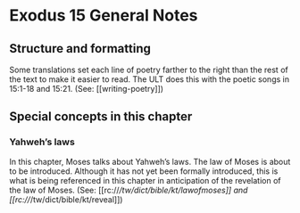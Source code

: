 # Exodus 15 General Notes
## Structure and formatting

Some translations set each line of poetry farther to the right than the rest of the text to make it easier to read. The ULT does this with the poetic songs in 15:1-18 and 15:21. (See: [[writing-poetry]])

## Special concepts in this chapter

### Yahweh’s laws
In this chapter, Moses talks about Yahweh’s laws. The law of Moses is about to be introduced. Although it has not yet been formally introduced, this is what is being referenced in this chapter in anticipation of the revelation of the law of Moses. (See: [[rc://*/tw/dict/bible/kt/lawofmoses]] and [[rc://*/tw/dict/bible/kt/reveal]])